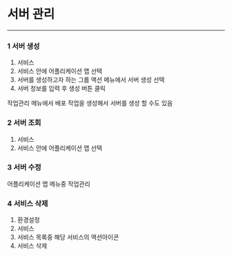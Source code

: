 # 서버 관리

---

### 1 서버 생성

1. 서비스
2. 서비스 안에 어플리케이션 맵 선택
3. 서버를 생성하고자 하는 그룹 액션 메뉴에서 서버 생성 선택 
4. 서버 정보를 입력 후 생성 버튼 클릭

작업관리 메뉴에서 배포 작업을 생성해서 서버를 생성 할 수도 있음

### 2 서버 조회

1. 서비스
2. 서비스 안에 어플리케이션 맵 선택

### 3 서버 수정

어플리케이션 맵 메뉴중 작업관리



### 4 서비스 삭제

1. 환경설정
2. 서비스
3. 서비스 목록중 해당 서비스의 액션아이콘
4. 서비스 삭제



